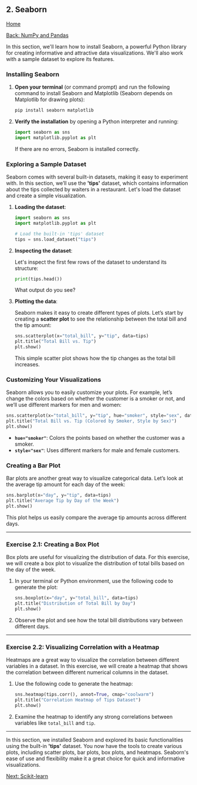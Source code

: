 ## 2. Seaborn

[Home](README.md)

[Back: NumPy and Pandas](01_numpy_and_pandas.md)

In this section, we'll learn how to install Seaborn, a powerful Python library for creating informative and attractive data visualizations. We'll also work with a sample dataset to explore its features.

### Installing Seaborn

1. **Open your terminal** (or command prompt) and run the following command to install Seaborn and Matplotlib (Seaborn depends on Matplotlib for drawing plots):

   ```bash
   pip install seaborn matplotlib
   ```

2. **Verify the installation** by opening a Python interpreter and running:

   ```python
   import seaborn as sns
   import matplotlib.pyplot as plt
   ```

   If there are no errors, Seaborn is installed correctly.

### Exploring a Sample Dataset

Seaborn comes with several built-in datasets, making it easy to experiment with. In this section, we’ll use the **'tips'** dataset, which contains information about the tips collected by waiters in a restaurant. Let's load the dataset and create a simple visualization.

1. **Loading the dataset**:

   ```python
   import seaborn as sns
   import matplotlib.pyplot as plt

   # Load the built-in 'tips' dataset
   tips = sns.load_dataset("tips")
   ```

2. **Inspecting the dataset**:

   Let's inspect the first few rows of the dataset to understand its structure:

   ```python
   print(tips.head())
   ```

   What output do you see?

3. **Plotting the data**:

   Seaborn makes it easy to create different types of plots. Let’s start by creating a **scatter plot** to see the relationship between the total bill and the tip amount:

   ```python
   sns.scatterplot(x="total_bill", y="tip", data=tips)
   plt.title("Total Bill vs. Tip")
   plt.show()
   ```

   This simple scatter plot shows how the tip changes as the total bill increases.

### Customizing Your Visualizations

Seaborn allows you to easily customize your plots. For example, let’s change the colors based on whether the customer is a smoker or not, and we’ll use different markers for men and women:

```python
sns.scatterplot(x="total_bill", y="tip", hue="smoker", style="sex", data=tips)
plt.title("Total Bill vs. Tip (Colored by Smoker, Style by Sex)")
plt.show()
```

- **`hue="smoker"`**: Colors the points based on whether the customer was a smoker.
- **`style="sex"`**: Uses different markers for male and female customers.

### Creating a Bar Plot

Bar plots are another great way to visualize categorical data. Let’s look at the average tip amount for each day of the week:

```python
sns.barplot(x="day", y="tip", data=tips)
plt.title("Average Tip by Day of the Week")
plt.show()
```

This plot helps us easily compare the average tip amounts across different days.

---

### Exercise 2.1: Creating a Box Plot

Box plots are useful for visualizing the distribution of data. For this exercise, we will create a box plot to visualize the distribution of total bills based on the day of the week.

1. In your terminal or Python environment, use the following code to generate the plot:

   ```python
   sns.boxplot(x="day", y="total_bill", data=tips)
   plt.title("Distribution of Total Bill by Day")
   plt.show()
   ```

2. Observe the plot and see how the total bill distributions vary between different days.

---

### Exercise 2.2: Visualizing Correlation with a Heatmap

Heatmaps are a great way to visualize the correlation between different variables in a dataset. In this exercise, we will create a heatmap that shows the correlation between different numerical columns in the dataset.

1. Use the following code to generate the heatmap:

   ```python
   sns.heatmap(tips.corr(), annot=True, cmap="coolwarm")
   plt.title("Correlation Heatmap of Tips Dataset")
   plt.show()
   ```

2. Examine the heatmap to identify any strong correlations between variables like `total_bill` and `tip`.

---

In this section, we installed Seaborn and explored its basic functionalities using the built-in **'tips'** dataset. You now have the tools to create various plots, including scatter plots, bar plots, box plots, and heatmaps. Seaborn's ease of use and flexibility make it a great choice for quick and informative visualizations.

[Next: Scikit-learn](03_scikit-learn.md)
